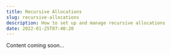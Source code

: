 ```yaml
---
title: Recursive Allocations
slug: recursive-allocations
description: How to set up and manage recursive allocations
date: 2022-01-25T07:40:20
---
```



Content coming soon...


